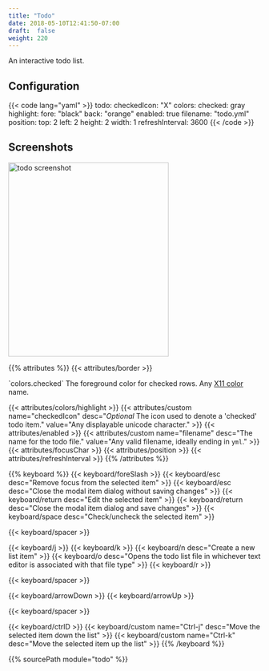 ```yaml
---
title: "Todo"
date: 2018-05-10T12:41:50-07:00
draft:  false
weight: 220
---
```


An interactive todo list.

## Configuration

{{< code lang="yaml" >}}
todo:
  checkedIcon: "X"
  colors:
    checked: gray
    highlight:
      fore: "black"
      back: "orange"
  enabled: true
  filename: "todo.yml"
  position:
    top: 2
    left: 2
    height: 2
    width: 1
  refreshInterval: 3600
{{< /code >}}

## Screenshots

<img class="screenshot" src="/imgs/modules/todo.png" width="320" height="388" alt="todo screenshot" />

{{% attributes %}}
  {{< attributes/border >}}

  <tr>
    <td>`colors.checked`</td>
    <td>The foreground color for checked rows.</td>
    <td>Any <a href="https://en.wikipedia.org/wiki/X11_color_names">X11 color</a> name.</td>
  </tr>

  {{< attributes/colors/highlight >}}
  {{< attributes/custom name="checkedIcon" desc="_Optional_ The icon used to denote a 'checked' todo item." value="Any displayable unicode character." >}}
  {{< attributes/enabled >}}
  {{< attributes/custom name="filename" desc="The name for the todo file." value="Any valid filename, ideally ending in `yml`." >}}
  {{< attributes/focusChar >}}
  {{< attributes/position >}}
  {{< attributes/refreshInterval >}}
{{% /attributes %}}

{{% keyboard %}}
  {{< keyboard/foreSlash >}}
  {{< keyboard/esc desc="Remove focus from the selected item" >}}
  {{< keyboard/esc desc="Close the modal item dialog without saving changes" >}}
  {{< keyboard/return desc="Edit the selected item" >}}
  {{< keyboard/return desc="Close the modal item dialog and save changes" >}}
  {{< keyboard/space desc="Check/uncheck the selected item" >}}

  {{< keyboard/spacer >}}

  {{< keyboard/j >}}
  {{< keyboard/k >}}
  {{< keyboard/n desc="Create a new list item" >}}
  {{< keyboard/o desc="Opens the todo list file in whichever text editor is associated with that file type" >}}
  {{< keyboard/r >}}

  {{< keyboard/spacer >}}

  {{< keyboard/arrowDown >}}
  {{< keyboard/arrowUp >}}

  {{< keyboard/spacer >}}

  {{< keyboard/ctrlD >}}
  {{< keyboard/custom name="Ctrl-j" desc="Move the selected item down the list" >}}
  {{< keyboard/custom name="Ctrl-k" desc="Move the selected item up the list" >}}
{{% /keyboard %}}

{{% sourcePath module="todo" %}}